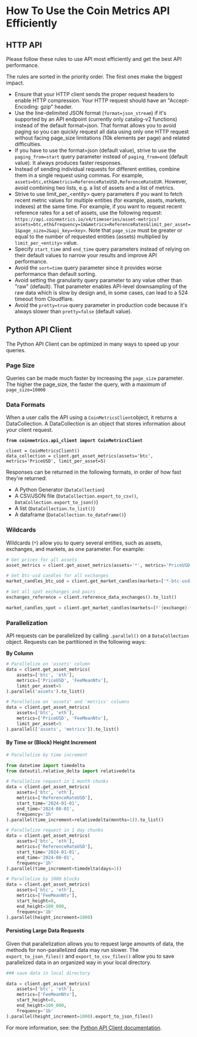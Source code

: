 # How To Use the Coin Metrics API Efficiently

## HTTP API

Please follow these rules to use API most efficiently and get the best API performance.

The rules are sorted in the priority order. The first ones make the biggest impact.

* Ensure that your HTTP client sends the proper request headers to enable HTTP compression. Your HTTP request should have an "Accept-Encoding: gzip" header.
* Use the line-delimited JSON format (`format=json_stream`) if it's supported by an API endpoint (currently only catalog-v2 functions) instead of the default format=json. That format allows you to avoid paging so you can quickly request all data using only one HTTP request without facing page\_size limitations (10k elements per page) and related difficulties.
* If you have to use the format=json (default value), strive to use the `paging_from=start` query parameter instead of `paging_from=end` (default value). It always produces faster responses.
* Instead of sending individual requests for different entities, combine them in a single request using commas. For example, `assets=btc,eth&metrics=ReferenceRateUSD,ReferenceRateEUR`. However, avoid combining two lists, e.g. a list of assets and a list of metrics.
* Strive to use limit\_per\_\<entity> query parameters if you want to fetch recent metric values for multiple entities (for example, assets, markets, indexes) at the same time. For example, if you want to request recent reference rates for a set of assets, use the following request: `https://api.coinmetrics.io/v4/timeseries/asset-metrics?assets=btc,eth&frequency=1m&metrics=ReferenceRates&limit_per_asset=1&page_size=2&api_key=<key>`. Note that `page_size` must be greater or equal to the number of requested entities (assets) multiplied by `limit_per_<entity>` value.
* Specify `start_time` and `end_time` query parameters instead of relying on their default values to narrow your results and improve API performance.
* Avoid the `sort=time` query parameter since it provides worse performance than default sorting.
* Avoid setting the granularity query parameter to any value other than "raw" (default). That parameter enables API-level downsampling of the raw data which is slow by design and, in some cases, can lead to a 524 timeout from Cloudflare.
* Avoid the `pretty=true` query parameter in production code because it's always slower than `pretty=false` (default value).

## Python API Client

The Python API Client can be optimized in many ways to speed up your queries.

### Page Size

Queries can be made much faster by increasing the `page_size` parameter. The higher the page\_size, the faster the query, with a maximum of `page_size=10000`

### Data Formats

When a user calls the API using a `CoinMetricsClient`object, it returns a DataCollection. A DataCollection is an object that stores information about your client request.

<pre class="language-python"><code class="lang-python"><strong>from coinmetrics.api_client import CoinMetricsClient
</strong>
client = CoinMetricsClient()
data_collection = client.get_asset_metrics(assets='btc', metrics='PriceUSD', limit_per_asset=5)
</code></pre>

Responses can be returned in the following formats, in order of how fast they're returned:

* A Python Generator (`DataCollection`)
* A CSV/JSON file (`DataCollection.export_to_csv()`, `DataCollection.export_to_json()`)
* A list (`DataCollection.to_list()`)
* A dataframe (`DataCollection.to_dataframe()`)

### Wildcards

Wildcards (`*`) allow you to query several entities, such as assets, exchanges, and markets, as one parameter. For example:

```python
# Get prices for all assets
asset_metrics = client.get_asset_metrics(assets='*', metrics='PriceUSD', limit_per_asset=1)

# Get btc-usd candles for all exchanges
market_candles_btc_usd = client.get_market_candles(markets=['*-btc-usd-spot'], limit_per_market=10)

# Get all spot exchanges and pairs
exchanges_reference = client.reference_data_exchanges().to_list()

market_candles_spot = client.get_market_candles(markets=[f'{exchange}-*-spot' for exchange['exchange'] in exchanges_reference], limit_per_market=10)
```

### Parallelization

API requests can be parallelized by calling `.parallel()` on a `DataCollection` object. Requests can be partitioned in the following ways:

**By Column**

```python
# Parallelize on 'assets' column
data = client.get_asset_metrics(
    assets=['btc', 'eth'],
    metrics=['PriceUSD', 'FeeMeanNtv'],
    limit_per_asset=5
).parallel('assets').to_list()

# Parallelize on 'assets' and 'metrics' columns
data = client.get_asset_metrics(
    assets=['btc', 'eth'],
    metrics=['PriceUSD', 'FeeMeanNtv'],
    limit_per_asset=5
).parallel(['assets', 'metrics']).to_list()
```

#### By Time or (Block) Height Increment

```python
# Parallelize by time increment

from datetime import timedelta
from dateutil.relative_delta import relativedelta

# Parallelize request in 1 month chunks
data = client.get_asset_metrics(
    assets=['btc', 'eth'],
    metrics=['ReferenceRateUSD'],
    start_time='2024-01-01',
    end_time='2024-08-01',
    frequency='1h'
).parallel(time_increment=relativedelta(months=1)).to_list()

# Parallelize request in 1 day chunks
data = client.get_asset_metrics(
    assets=['btc', 'eth'],
    metrics=['ReferenceRateUSD'],
    start_time='2024-01-01',
    end_time='2024-08-01',
    frequency='1h'
).parallel(time_increment=timedelta(days=1))

# Parallelize by 1000 blocks
data = client.get_asset_metrics(
    assets=['btc', 'eth'],
    metrics=['FeeMeanNtv'],
    start_height=0,
    end_height=100_000,
    frequency='1b'
).parallel(height_increment=1000)
```

#### Persisting Large Data Requests

Given that parallelization allows you to request large amounts of data, the methods for non-parallelized data may run slower. The `export_to_json_files()` and `export_to_csv_files()` allow you to save parallelized data in an organized way in your local directory.

```python
### save data in local directory

data = client.get_asset_metrics(
    assets=['btc', 'eth'],
    metrics=['FeeMeanNtv'],
    start_height=0,
    end_height=100_000,
    frequency='1b'
).parallel(height_increment=1000).export_to_json_files()
```

For more information, see: the [Python API Client documentation](https://coinmetrics.github.io/api-client-python/site/index.html#parallel-execution-for-faster-data-export).
